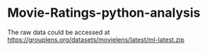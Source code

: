 # Movie-Ratings-python-analysis


The raw data could be accessed at https://grouplens.org/datasets/movielens/latest/ml-latest.zip 
